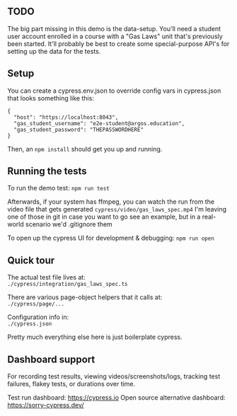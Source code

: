 ## TODO

The big part missing in this demo is the data-setup. You'll need a
student user account enrolled in a course with a "Gas Laws" unit
that's previously been started. It'll probably be best to create
some special-purpose API's for setting up the data for the tests.

## Setup

You can create a cypress.env.json to override config vars in cypress.json
that looks something like this:

```
{
  "host": "https://localhost:8043",
  "gas_student_username": "e2e-student@argos.education",
  "gas_student_password": "THEPASSWORDHERE"
}
```

Then, an `npm install` should get you up and running.

## Running the tests

To run the demo test:
`npm run test`

Afterwards, if your system has ffmpeg, you can watch the run from the video file
that gets generated `cypress/video/gas_laws_spec.mp4`
I'm leaving one of those in git in case you want to go see an example, but in a real-world
scenario we'd .gitignore them

To open up the cypress UI for development & debugging:
`npm run open`

## Quick tour

The actual test file lives at:  
`./cypress/integration/gas_laws_spec.ts`

There are various page-object helpers that it calls at:  
`./cypress/page/...`

Configuration info in:  
`./cypress.json`

Pretty much everything else here is just boilerplate cypress.

## Dashboard support

For recording test results, viewing videos/screenshots/logs, tracking test failures, flakey tests, or durations over time.

Test run dashboard: https://cypress.io
Open source alternative dashboard: https://sorry-cypress.dev/
